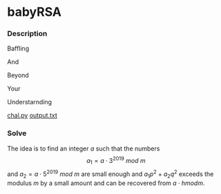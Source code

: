 # babyRSA

### Description

Baffling

And

Beyond

Your

Understarnding

[chal.py](chal.py)
[output.txt](output.txt)

### Solve

The idea is to find an integer $a$ such that the numbers $$a_1 = a \cdot 3^{2019}\ mod\ m$$ and $a_2 = a \cdot 5^{2019}\ mod\ m$ are small enough and $a_1p^2 + a_2q^2$ exceeds the modulus $m$ by a small amount and can be recovered from $a \cdot h mod m$.
